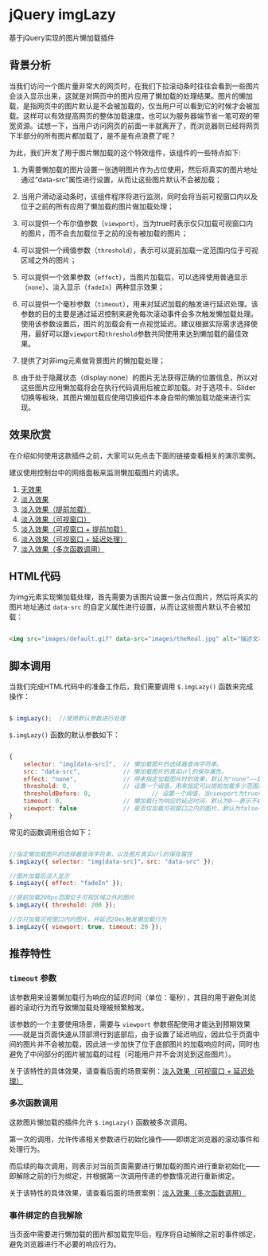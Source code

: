 # jQuery imgLazy

基于jQuery实现的图片懒加载插件

## 背景分析

当我们访问一个图片量非常大的网页时，在我们下拉滚动条时往往会看到一些图片会淡入显示出来，这就是对网页中的图片应用了懒加载的处理结果。图片的懒加载，是指网页中的图片默认是不会被加载的，仅当用户可以看到它的时候才会被加载。这样可以有效提高网页的整体加载速度，也可以为服务器端节省一笔可观的带宽资源。试想一下，当用户访问网页的前面一半就离开了，而浏览器则已经将网页下半部分的所有图片都加载了，是不是有点浪费了呢？

为此，我们开发了用于图片懒加载的这个特效组件，该组件的一些特点如下:

1. 为需要懒加载的图片设置一张透明图片作为占位使用，然后将真实的图片地址通过“data-src”属性进行设置，从而让这些图片默认不会被加载；

2. 当用户滑动滚动条时，该组件程序将进行监测，同时会将当前可视窗口内以及位于之前的所有应用了懒加载的图片做加载处理；

3. 可以提供一个布尔值参数（`viewport`)，当为true时表示仅只加载可视窗口内的图片，而不会去加载位于之前的没有被加载的图片；

4. 可以提供一个阀值参数（`threshold`），表示可以提前加载一定范围内位于可视区域之外的图片；

5. 可以提供一个效果参数（`effect`），当图片加载后，可以选择使用普通显示（`none`）、淡入显示（`fadeIn`）两种显示效果；

6. 可以提供一个毫秒参数（`timeout`），用来对延迟加载的触发进行延迟处理。该参数的目的主要是通过延迟控制来避免每次滚动事件会多次触发懒加载处理。使用该参数设置后，图片的加载会有一点视觉延迟。建议根据实际需求选择使用，最好可以跟`viewport`和`threshold`参数共同使用来达到懒加载的最佳效果。

7. 提供了对非img元素做背景图片的懒加载处理；

8. 由于处于隐藏状态（display:none）的图片无法获得正确的位置信息，所以对这些图片应用懒加载将会在执行代码调用后被立即加载。对于选项卡、Slider切换等板块，其图片懒加载应使用切换组件本身自带的懒加载功能来进行实现。

## 效果欣赏

在介绍如何使用这款插件之前，大家可以先点击下面的链接查看相关的演示案例。

建议使用控制台中的网络面板来监测懒加载图片的请求。

1. [无效果](http://www.fedlife.cn/demo/jquery/jquery-imglazy/none.html)
2. [淡入效果](http://www.fedlife.cn/demo/jquery/jquery-imglazy/fadeIn.html)
3. [淡入效果（提前加载）](http://www.fedlife.cn/demo/jquery/jquery-imglazy/fadeIn-threshold.html)
4. [淡入效果（可视窗口）](http://www.fedlife.cn/demo/jquery/jquery-imglazy/fadeIn-viewport.html)
5. [淡入效果（可视窗口 + 提前加载）](http://www.fedlife.cn/demo/jquery/jquery-imglazy/fadeIn-viewport-threshold.html)
6. [淡入效果（可视窗口 + 延迟处理）](http://www.fedlife.cn/demo/jquery/jquery-imglazy/fadeIn-viewport-timeout.html)
7. [淡入效果（多次函数调用）](http://www.fedlife.cn/demo/jquery/jquery-imglazy/fadeIn-more-than-once.html)


## HTML代码

为img元素实现懒加载处理，首先需要为该图片设置一张占位图片，然后将真实的图片地址通过 `data-src` 的自定义属性进行设置，从而让这些图片默认不会被加载：

```html

<img src="images/default.gif" data-src="images/theReal.jpg" alt="描述文本">

```


## 脚本调用

当我们完成HTML代码中的准备工作后，我们需要调用 `$.imgLazy()` 函数来完成操作：

```js

$.imgLazy();  //使用默认参数进行处理

```

`$.imgLazy()` 函数的默认参数如下：

```js

{
	selector: "img[data-src]",  // 懒加载图片的选择器查询字符串。
	src: "data-src",  			// 懒加载图片的真实url的保存属性。
	effect: "none",   			// 用来指定加载图片时的效果，默认为"none"——即无效果，另外"fadeIn"——表示淡入效果。
	threshold: 0, 				// 设置一个阀值，用来指定可以提前加载多少范围之外的图片。默认为0——不提前加载。当viewport为true时，表示前后两个方向都会做提前加载。
	thresholdBefore: 0, 				// 设置一个阀值，当viewport为true时，用来单独指定可以向前加载多少范围之外的图片。默认为0——不提前加载。
	timeout: 0, 				// 懒加载行为响应的延迟时间，默认为0——表示不做延迟处理。
	viewport: false 			// 是否仅加载可视窗口之内的图片，默认为false——表示将加载可视窗口内以及位于之前的所有图片。
}

```

常见的函数调用组合如下：

```js

//指定懒加载图片的选择器查询字符串，以及图片真实url的保存属性
$.imgLazy({ selector: "img[data-src]"，src: "data-src" });

//图片加载后淡入显示
$.imgLazy({ effect: "fadeIn" });

//提前加载200px范围位于可视区域之外的图片
$.imgLazy({ threshold: 200 });

//仅只加载可视窗口内的图片，并延迟20ms触发懒加载行为
$.imgLazy({ viewport: true, timeout: 20 });

```

## 推荐特性

### `timeout` 参数

该参数用来设置懒加载行为响应的延迟时间（单位：毫秒），其目的用于避免浏览器的滚动行为而导致懒加载处理被频繁触发。

该参数的一个主要使用场景，需要与 `viewport` 参数搭配使用才能达到预期效果——就是当页面快速从顶部滑行到底部后，由于设置了延迟响应，因此位于页面中间的图片并不会被加载，因此进一步加快了位于底部图片的加载响应时间，同时也避免了中间部分的图片被加载的过程（可能用户并不会浏览到这些图片）。

关于该特性的具体效果，请查看后面的场景案例：[淡入效果（可视窗口 + 延迟处理）](http://www.fedlife.cn/demo/jquery/jquery-imglazy/fadeIn-viewport-timeout.html)

### 多次函数调用

这款图片懒加载的插件允许 `$.imgLazy()` 函数被多次调用。

第一次的调用，允许传递相关参数进行初始化操作——即绑定浏览器的滚动事件和处理行为。

而后续的每次调用，则表示对当前页面需要进行懒加载的图片进行重新初始化——即解除之前的行为绑定，并根据第一次调用传递的参数情况进行重新绑定。

关于该特性的具体效果，请查看后面的场景案例：[淡入效果（多次函数调用）](http://www.fedlife.cn/demo/jquery/jquery-imglazy/fadeIn-more-than-once.html)

### 事件绑定的自我解除

当页面中需要进行懒加载的图片都加载完毕后，程序将自动解除之前的事件绑定，避免浏览器进行不必要的响应行为。